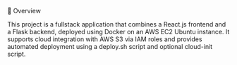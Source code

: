 📌 Overview

This project is a fullstack application that combines a React.js frontend and a Flask backend, deployed using Docker on an AWS EC2 Ubuntu instance. It supports cloud integration with AWS S3 via IAM roles and provides automated deployment using a deploy.sh script and optional cloud-init script.


